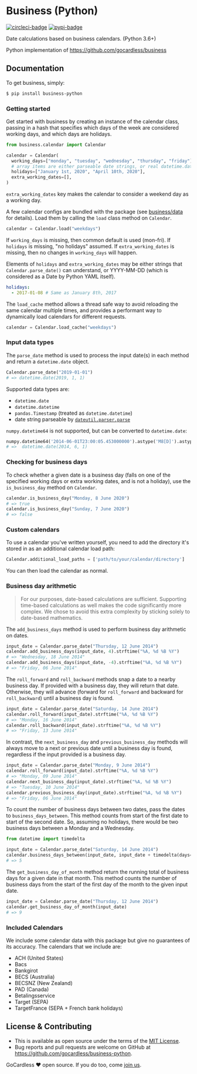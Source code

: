 # Business (Python)

[![circleci-badge](https://circleci.com/gh/gocardless/business-python.svg?style=shield)](https://app.circleci.com/pipelines/github/gocardless/business-python) [![pypi-badge](https://badge.fury.io/py/business-python.svg)](https://badge.fury.io/py/business-python)

Date calculations based on business calendars. (Python 3.6+)

Python implementation of https://github.com/gocardless/business

## Documentation

To get business, simply:

```bash
$ pip install business-python
```

### Getting started

Get started with business by creating an instance of the calendar class, passing in a hash that specifies which days of the week are considered working days, and which days are holidays.

```python
from business.calendar import Calendar

calendar = Calendar(
  working_days=["monday", "tuesday", "wednesday", "thursday", "friday"],
  # array items are either parseable date strings, or real datetime.date objects
  holidays=["January 1st, 2020", "April 10th, 2020"],
  extra_working_dates=[],
)
```

`extra_working_dates` key makes the calendar to consider a weekend day as a working day.

A few calendar configs are bundled with the package (see [business/data](<(business/data)>) for details). Load them by calling the `load` class method on `Calendar`.

```python
calendar = Calendar.load("weekdays")
```

If `working_days` is missing, then common default is used (mon-fri).
If `holidays` is missing, "no holidays" assumed.
If `extra_working_dates` is missing, then no changes in `working_days` will happen.

Elements of `holidays` and `extra_working_dates` may be either strings that `Calendar.parse_date()` can understand, or YYYY-MM-DD (which is considered as a Date by Python YAML itself).

```yaml
holidays:
  - 2017-01-08 # Same as January 8th, 2017
```

The `load_cache` method allows a thread safe way to avoid reloading the same calendar multiple times, and provides a performant way to dynamically load calendars for different requests.

```python
calendar = Calendar.load_cache("weekdays")
```

### Input data types

The `parse_date` method is used to process the input date(s) in each method and return a `datetime.date` object.

```python
Calendar.parse_date("2019-01-01")
# => datetime.date(2019, 1, 1)
```

Supported data types are:

- `datetime.date`
- `datetime.datetime`
- `pandas.Timestamp` (treated as `datetime.datetime`)
- date string parseable by [`dateutil.parser.parse`](https://dateutil.readthedocs.io/en/stable/parser.html#dateutil.parser.parse)

`numpy.datetime64` is not supported, but can be converted to `datetime.date`:

```python
numpy.datetime64('2014-06-01T23:00:05.453000000').astype('M8[D]').astype('O')
# =>  datetime.date(2014, 6, 1)
```

### Checking for business days

To check whether a given date is a business day (falls on one of the specified working days or extra working dates, and is not a holiday), use the `is_business_day` method on `Calendar`.

```python
calendar.is_business_day("Monday, 8 June 2020")
# => true
calendar.is_business_day("Sunday, 7 June 2020")
# => false
```

### Custom calendars

To use a calendar you've written yourself, you need to add the directory it's stored in as an additional calendar load path:

```python
Calendar.additional_load_paths = ['path/to/your/calendar/directory']
```

You can then load the calendar as normal.

### Business day arithmetic

> For our purposes, date-based calculations are sufficient. Supporting time-based calculations as well makes the code significantly more complex. We chose to avoid this extra complexity by sticking solely to date-based mathematics.

The `add_business_days` method is used to perform business day arithmetic on dates.

```python
input_date = Calendar.parse_date("Thursday, 12 June 2014")
calendar.add_business_days(input_date, 4).strftime("%A, %d %B %Y")
# => "Wednesday, 18 June 2014"
calendar.add_business_days(input_date, -4).strftime("%A, %d %B %Y")
# => "Friday, 06 June 2014"
```

The `roll_forward` and `roll_backward` methods snap a date to a nearby business day. If provided with a business day, they will return that date. Otherwise, they will advance (forward for `roll_forward` and backward for `roll_backward`) until a business day is found.

```python
input_date = Calendar.parse_date("Saturday, 14 June 2014")
calendar.roll_forward(input_date).strftime("%A, %d %B %Y")
# => "Monday, 16 June 2014"
calendar.roll_backward(input_date).strftime("%A, %d %B %Y")
# => "Friday, 13 June 2014"
```

In contrast, the `next_business_day` and `previous_business_day` methods will always move to a next or previous date until a business day is found, regardless if the input provided is a business day.

```python
input_date = Calendar.parse_date("Monday, 9 June 2014")
calendar.roll_forward(input_date).strftime("%A, %d %B %Y")
# => "Monday, 09 June 2014"
calendar.next_business_day(input_date).strftime("%A, %d %B %Y")
# => "Tuesday, 10 June 2014"
calendar.previous_business_day(input_date).strftime("%A, %d %B %Y")
# => "Friday, 06 June 2014"
```

To count the number of business days between two dates, pass the dates to `business_days_between`. This method counts from start of the first date to start of the second date. So, assuming no holidays, there would be two business days between a Monday and a Wednesday.

```python
from datetime import timedelta

input_date = Calendar.parse_date("Saturday, 14 June 2014")
calendar.business_days_between(input_date, input_date + timedelta(days=7))
# => 5
```

The `get_business_day_of_month` method return the running total of business days for a given date in that month. This method counts the number of business days from the start of the first day of the month to the given input date.

```python
input_date = Calendar.parse_date("Thursday, 12 June 2014")
calendar.get_business_day_of_month(input_date)
# => 9
```

### Included Calendars

We include some calendar data with this package but give no guarantees of its accuracy. The calendars that we include are:

- ACH (United States)
- Bacs
- Bankgirot
- BECS (Australia)
- BECSNZ (New Zealand)
- PAD (Canada)
- Betalingsservice
- Target (SEPA)
- TargetFrance (SEPA + French bank holidays)

## License & Contributing

- This is available as open source under the terms of the [MIT License](http://opensource.org/licenses/MIT).
- Bug reports and pull requests are welcome on GitHub at https://github.com/gocardless/business-python.

GoCardless ♥ open source. If you do too, come [join us](https://gocardless.com/about/jobs).
